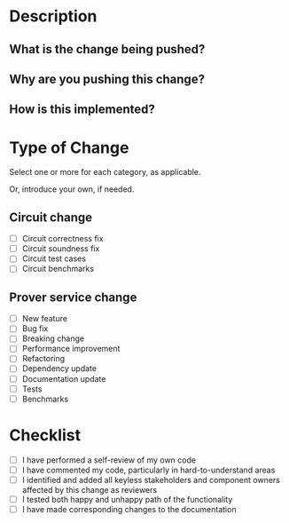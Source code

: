 # Description

## What is the change being pushed?

<!--
 Describe **what** the change is. e.g.,:
  - fixing a soundness bug in the the IsLessThan() template
  - adding a new test for IsLessThan() to ensure that 3 < 3 cannot be satisfied
  - adding an new `/vk` endpoint to the prover service
-->

## Why are you pushing this change?

<!--
 Describe **why** you are making this change. Give as much context as needed,
 such as when/how a bug was found, why is it important that it be fixed, etc. 
 e.g.,:
  - IsLessThan() was underconstrained and wrongly allowed for 3 < 3. This would lead to a soundness break in higher level applications.
  - Important for our tests cover all edge cases.
  - We want to make it easy for anybody to see what VK the prover service is currently using.
-->

## How is this implemented?

<!--
 Describe **how** your change was implemented.
 The goal is to help reviewers and future readers understand this PR. e.g.,:
  - explain what well-known algorithms you are using, if any
  - explain the structure of the code
  - if modifying the circuit, explain why you expect your changes to maintain correctness and soundness 
  - identify any critical parts of the code that require special attention or understanding. Explain why these parts are crucial to the functionality or architecture of the project.
  - point out any areas where complex logic has been implemented. Provide a brief explanation of the logic and your approach to make it easier for reviewers to follow.
  - highlight any areas where you are particularly concerned or unsure about the code's impact on the change. This can include potential performance or security issues, or compatibility with existing features.
-->

# Type of Change

Select one or more for each category, as applicable.

Or, introduce your own, if needed.

## Circuit change

- [ ] Circuit correctness fix
- [ ] Circuit soundness fix
- [ ] Circuit test cases
- [ ] Circuit benchmarks

## Prover service change

- [ ] New feature
- [ ] Bug fix
- [ ] Breaking change
- [ ] Performance improvement
- [ ] Refactoring
- [ ] Dependency update
- [ ] Documentation update
- [ ] Tests
- [ ] Benchmarks

# Checklist

- [ ] I have performed a self-review of my own code
- [ ] I have commented my code, particularly in hard-to-understand areas
- [ ] I identified and added all keyless stakeholders and component owners affected by this change as reviewers
- [ ] I tested both happy and unhappy path of the functionality
- [ ] I have made corresponding changes to the documentation

<!-- Thank you for your contribution! -->
